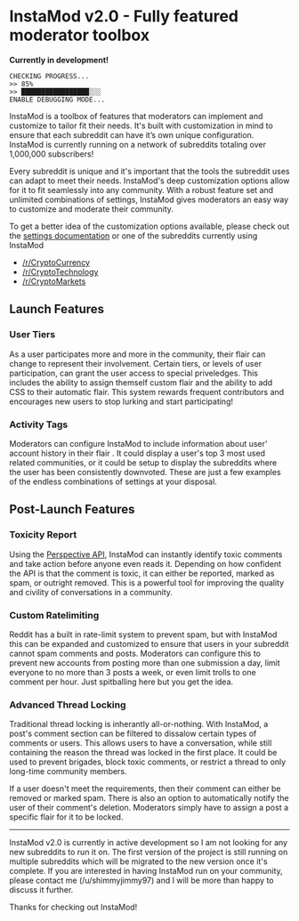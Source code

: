 # InstaMod v2.0 - Fully featured moderator toolbox

**Currently in development!**

    CHECKING PROGRESS...
    >> 85%	
    >> █████████████████░░░
    ENABLE DEBUGGING MODE...

InstaMod is a toolbox of features that moderators can implement and customize to tailor fit their needs. It's built with customization in mind to ensure that each subreddit can have it’s own unique configuration. InstaMod is currently running on a network of subreddits totaling over 1,000,000 subscribers!

Every subreddit is unique and it's important that the tools the subreddit uses can adapt to meet their needs. InstaMod's deep customization options allow for it to fit seamlessly into any community. With a robust feature set and unlimited combinations of settings, InstaMod gives moderators an easy way to customize and moderate their community.

To get a better idea of the customization options available, please check out the [settings documentation](https://github.com/disasterpiece9000/InstaMod-2.0/blob/master/SettingsDocumentation.md) or one of the subreddits currently using InstaMod

* [/r/CryptoCurrency](https://www.reddit.com/r/CryptoCurrency)
* [/r/CryptoTechnology](https://www.reddit.com/r/CryptoTechnology)
* [/r/CryptoMarkets](https://www.reddit.com/r/CryptoMarkets)

## Launch Features

### User Tiers

As a user participates more and more in the community, their flair can change to represent their involvement. Certain tiers, or levels of user participation, can grant the user access to special priveledges. This includes the ability to assign themself custom flair and the ability to add CSS to their automatic flair. This system rewards frequent contributors and encourages new users to stop lurking and start participating!

### Activity Tags

Moderators can configure InstaMod to include information about user' account history in their flair . It could display a user's top 3 most used related communities, or it could be setup to display the subreddits where the user has been consistently downvoted. These are just a few examples of the endless combinations of settings at your disposal.

## Post-Launch Features

### Toxicity Report

Using the [Perspective API](https://www.perspectiveapi.com/#/home), InstaMod can instantly identify toxic comments and take action before anyone even reads it. Depending on how confident the API is that the comment is toxic, it can either be reported, marked as spam, or outright removed. This is a powerful tool for improving the quality and civility of conversations in a community.


### Custom Ratelimiting

Reddit has a built in rate-limit system to prevent spam, but with InstaMod this can be expanded and customized to ensure that users in your subreddit cannot spam comments and posts. Moderators can configure this to prevent new accounts from posting more than one submission a day, limit everyone to no more than 3 posts a week, or even limit trolls to one comment per hour. Just spitballing here but you get the idea.

### Advanced Thread Locking

Traditional thread locking is inherantly all-or-nothing. With InstaMod, a post's comment section can be filtered to dissalow certain types of comments or users. This allows users to have a conversation, while still containing the reason the thread was locked in the first place. It could be used to prevent brigades, block toxic comments, or restrict a thread to only long-time community members.

If a user doesn't meet the requirements, then their comment can either be removed or marked spam. There is also an option to automatically notify the user of their comment's deletion. Moderators simply have to assign a post a specific flair for it to be locked.

_____

InstaMod v2.0 is currently in active development so I am not looking for any new subreddits to run it on. The first version of the project is still running on multiple subreddits which will be migrated to the new version once it's complete. If you are interested in having InstaMod run on your community, please contact me (/u/shimmyjimmy97) and I will be more than happy to discuss it further.

Thanks for checking out InstaMod!
